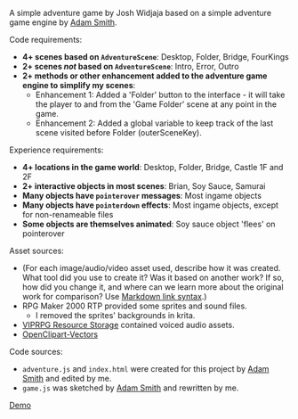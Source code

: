 A simple adventure game by Josh Widjaja based on a simple adventure game engine by [Adam Smith](https://github.com/rndmcnlly).

Code requirements:
- **4+ scenes based on `AdventureScene`**: Desktop, Folder, Bridge, FourKings
- **2+ scenes *not* based on `AdventureScene`**: Intro, Error, Outro
- **2+ methods or other enhancement added to the adventure game engine to simplify my scenes**:
    - Enhancement 1: Added a 'Folder' button to the interface - it will take the player to and from the 'Game Folder' scene at any point in the game. 
    - Enhancement 2: Added a global variable to keep track of the last scene visited before Folder (outerSceneKey).

Experience requirements:
- **4+ locations in the game world**: Desktop, Folder, Bridge, Castle 1F and 2F
- **2+ interactive objects in most scenes**: Brian, Soy Sauce, Samurai
- **Many objects have `pointerover` messages**: Most ingame objects
- **Many objects have `pointerdown` effects**: Most ingame objects, except for non-renameable files
- **Some objects are themselves animated**: Soy sauce object 'flees' on pointerover

Asset sources:
- (For each image/audio/video asset used, describe how it was created. What tool did you use to create it? Was it based on another work? If so, how did you change it, and where can we learn more about the original work for comparison? Use [Markdown link syntax](https://docs.github.com/en/get-started/writing-on-github/getting-started-with-writing-and-formatting-on-github/basic-writing-and-formatting-syntax#links).)
- RPG Maker 2000 RTP provided some sprites and sound files.
    - I removed the sprites' backgrounds in krita.
- [VIPRPG Resource Storage](https://w.atwiki.jp/viprpg_sozai/) contained voiced audio assets.
- [OpenClipart-Vectors](https://pixabay.com/vectors/asian-bottle-chinese-cuisine-food-1294266/)

Code sources:
- `adventure.js` and `index.html` were created for this project by [Adam Smith](https://github.com/rndmcnlly) and edited by me.
- `game.js` was sketched by [Adam Smith](https://github.com/rndmcnlly) and rewritten by me.

[Demo](https://joshwidjaja.github.io/D2-AdventurePrototype)